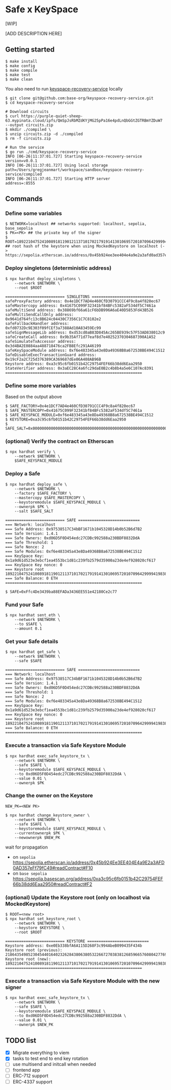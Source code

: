 # Safe x KeySpace

[WIP]

[ADD DESCRIPTION HERE]

## Getting started

```shell
$ make install
$ make config
$ make compile
$ make test
$ make clean
```

You also need to run [keyspace-recovery-service](https://github.com/base-org/keyspace-recovery-service) locally

```shell
$ git clone git@github.com:base-org/keyspace-recovery-service.git
$ cd keyspace-recovery-service

# Download circuits
$ curl https://purple-quiet-sheep-63.mypinata.cloud/ipfs/QmSpJsRbMZdKYjMG25pPa16e4pdLnQbGGtZGTRBmYZDuW7 --output circuits.zip
$ mkdir ./compiled \
$ unzip circuits.zip -d ./compiled
$ rm -f circuits.zip

# Run the service
$ go run ./cmd/keyspace-recovery-service
INFO [06-26|11:37:01.727] Starting keyspace-recovery-service       version=v0.0.1
INFO [06-26|11:37:01.727] Using local storage                      path=/Users/gregjeanmart/workspace/sandbox/keyspace-recovery-service/compiled
INFO [06-26|11:37:01.727] Starting HTTP server                     address=:8555
```

## Commands

### Define some variables

```shell
$ NETWORK=localhost ## networks supported: localhost, sepolia, base_sepolia
$ PK=<PK> ## the private key of the signer
$ ROOT=18922104752410089181190121137101702179191413010695720107096429999419838202820 ## root hash of the keystore when using MockedKeystore on localhost (-> https://sepolia.etherscan.io/address/0x45b924ee3ee404e4a9e2a3afd0ad357eff79fc49#readContract#F10)

```

### Deploy singletons (deterministic address)

```shell
$ npx hardhat deploy_singletons \
    --network $NETWORK \
    --root $ROOT

========================== SINGLETONS ===========================
safeProxyFactory address: 0x4e1DCf7AD4e460CfD30791CCC4F9c8a4f820ec67
safeMastercopy address: 0x41675C099F32341bf84BFc5382aF534df5C7461a
safeMultiSend address: 0x38869bf66a61cF6bDB996A6aE40D5853Fd43B526
safeMultiSendCallOnly address: 0x9641d764fc13c8B624c04430C7356C1C7C8102e2
safeFallbackHandler address: 0xfd0732Dc9E303f09fCEf3a7388Ad10A83459Ec99
safeSignMessageLib address: 0xd53cd0aB83D845Ac265BE939c57F53AD838012c9
safeCreateCall address: 0x9b35Af71d77eaf8d7e40252370304687390A1A52
safeSimulateTxAccessor address: 0x3d4BA2E0884aa488718476ca2FB8Efc291A46199
safeKeySpaceModule address: 0xf6e483345a43e8Da49368B8a672538BE494C1512
SafeDisableExecTransactionGuard address: 0x19cF2a2C725d376389CA369687dEe06A408AB96B
Keystore address: 0xa3c95c6fb0151b42C29754FEF66b38dd6Eaa2950
StateVerifier address: 0x3aEC28C4a6fc29daE0B2c4b8b4a5e6C107Ac8391
============================================================
```

### Define some more variables

Based on the output above

```shell
$ SAFE_FACTORY=0x4e1DCf7AD4e460CfD30791CCC4F9c8a4f820ec67
$ SAFE_MASTERCOPY=0x41675C099F32341bf84BFc5382aF534df5C7461a
$ SAFE_KEYSPACE_MODULE=0xf6e483345a43e8Da49368B8a672538BE494C1512
$ KEYSTORE=0xa3c95c6fb0151b42C29754FEF66b38dd6Eaa2950
$ SAFE_SALT=0x0000000000000000000000000000000000000000000000000000000000000fff
```

### (optional) Verify the contract on Etherscan

```shell
$ npx hardhat verify \
    --network $NETWORK \
    $SAFE_KEYSPACE_MODULE
```

### Deploy a Safe

```shell
$ npx hardhat deploy_safe \
    --network $NETWORK \
    --factory $SAFE_FACTORY \
    --mastercopy $SAFE_MASTERCOPY \
    --keystoremodule $SAFE_KEYSPACE_MODULE \
    --ownerpk $PK \
    --salt $SAFE_SALT

========================== SAFE ===========================
=== Network: localhost
=== Safe Address: 0x97538517C34bBF1671b1045328D14b0b52B6d7B2
=== Safe Version: 1.4.1
=== Safe Owners: 0xd06D5F0D454edc27CDBc992588a230BDF8832DdA
=== Safe Threshold: 1
=== Safe Nonce: 2
=== Safe Modules: 0xf6e483345a43e8Da49368B8a672538BE494C1512
=== KeySpace Key: 0x1a9d61d523e3ebcf1ea4553bc1d81c239fb2579d35900a23de4ef928020cf617
=== KeySpace Key nonce: 0
=== Keystore root 18922104752410089181190121137101702179191413010695720107096429999419838202820
=== Safe Balance: 0 ETH
============================================================

$ SAFE=0xFfc4De3439ba88EFADa3436EE551e42180Ce2c77
```

### Fund your Safe

```shell
$ npx hardhat sent_eth \
    --network $NETWORK \
    --to $SAFE \
    --amount 0.1
```

### Get your Safe details

```shell
$ npx hardhat get_safe \
    --network $NETWORK \
    --safe $SAFE

========================== SAFE ===========================
=== Network: localhost
=== Safe Address: 0x97538517C34bBF1671b1045328D14b0b52B6d7B2
=== Safe Version: 1.4.1
=== Safe Owners: 0xd06D5F0D454edc27CDBc992588a230BDF8832DdA
=== Safe Threshold: 1
=== Safe Nonce: 2
=== Safe Modules: 0xf6e483345a43e8Da49368B8a672538BE494C1512
=== KeySpace Key: 0x1a9d61d523e3ebcf1ea4553bc1d81c239fb2579d35900a23de4ef928020cf617
=== KeySpace Key nonce: 0
=== Keystore root 18922104752410089181190121137101702179191413010695720107096429999419838202820
=== Safe Balance: 0 ETH
============================================================
```

### Execute a transaction via Safe Keystore Module

```shell
$ npx hardhat exec_safe_keystore_tx \
    --network $NETWORK \
    --safe $SAFE \
    --keystoremodule $SAFE_KEYSPACE_MODULE \
    --to 0xd06D5F0D454edc27CDBc992588a230BDF8832DdA \
    --value 0.01 \
    --ownerpk $PK 
```

### Change the owner on the Keystore

```shell
NEW_PK=<NEW PK>

$ npx hardhat change_keystore_owner \
    --network $NETWORK \
    --safe $SAFE \
    --keystoremodule $SAFE_KEYSPACE_MODULE \
    --currentownerpk $PK \
    --newownerpk $NEW_PK
```

wait for propagation
- on `sepolia` https://sepolia.etherscan.io/address/0x45b924Ee3EE404E4a9E2a3AFD0AD357eFf79fC49#readContract#F10
- on `base sepolia` https://sepolia.basescan.org/address/0xa3c95c6fb0151b42C29754FEF66b38dd6Eaa2950#readContract#F2


### (optional) Update the Keystore root (only on localhost via MockedKeystore)

```shell
$ ROOT=<new root>
$ npx hardhat set_keystore_root \
    --network $NETWORK \
    --keystore $KEYSTORE \
    --root $ROOT

========================== KEYSTORE ===========================
Keystore address: 0xe0Eb338bfA6A115D268F3c994AbeB099435F434b
Keystore root (previous): 21864354985230454401640232628438063805322667270383812685966576080427769315720
Keystore root (new): 18922104752410089181190121137101702179191413010695720107096429999419838202820
============================================================
```

### Execute a transaction via Safe Keystore Module with the new signer

```shell
$ npx hardhat exec_safe_keystore_tx \
    --network $NETWORK \
    --safe $SAFE \
    --keystoremodule $SAFE_KEYSPACE_MODULE \
    --to 0xd06D5F0D454edc27CDBc992588a230BDF8832DdA \
    --value 0.01 \
    --ownerpk $NEW_PK 
```



## TODO list
- [X] Migrate everything to viem
- [X] tasks to test end to end key rotation
- [ ] use multisend and initcall when needed
- [ ] frontend app
- [ ] ERC-712 support
- [ ] ERC-4337 support
